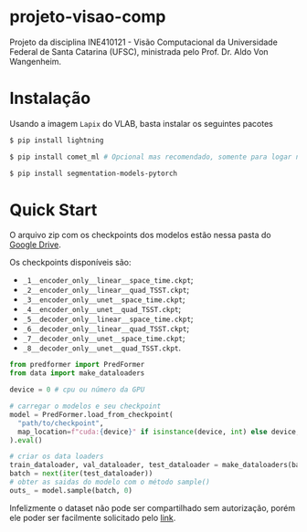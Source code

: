 # projeto-visao-comp

Projeto da disciplina INE410121 - Visão Computacional da Universidade Federal de Santa Catarina (UFSC), ministrada pelo Prof. Dr. Aldo Von Wangenheim.

# Instalação 
Usando a imagem `Lapix` do VLAB, basta instalar os seguintes pacotes
```bash
$ pip install lightning
````
```bash
$ pip install comet_ml # Opcional mas recomendado, somente para logar no CometML 
````
```bash
$ pip install segmentation-models-pytorch 
````

# Quick Start
O arquivo zip com os checkpoints dos modelos estão nessa pasta do [Google Drive](https://drive.google.com/drive/u/0/folders/1saedI3hfRcQFbUau3NcWbm0HQIZR6sr0).

Os checkpoints disponíveis são:
- `_1__encoder_only__linear__space_time.ckpt`;
- `_2__encoder_only__linear__quad_TSST.ckpt`;
- `_3__encoder_only__unet__space_time.ckpt`;
- `_4__encoder_only__unet__quad_TSST.ckpt`;
- `_5__decoder_only__linear__space_time.ckpt`;
- `_6__decoder_only__linear__quad_TSST.ckpt`;
- `_7__decoder_only__unet__space_time.ckpt`;
- `_8__decoder_only__unet__quad_TSST.ckpt`.

```python
from predformer import PredFormer
from data import make_dataloaders

device = 0 # cpu ou número da GPU

# carregar o modelos e seu checkpoint
model = PredFormer.load_from_checkpoint(
  "path/to/checkpoint",
  map_location=f"cuda:{device}" if isinstance(device, int) else device,
).eval()

# criar os data loaders
train_dataloader, val_dataloader, test_dataloader = make_dataloaders(batch_size=16)
batch = next(iter(test_dataloader))
# obter as saidas do modelo com o método sample()
outs_ = model.sample(batch, 0)
```

Infelizmente o dataset não pode ser compartilhado sem autorização, porém ele poder ser facilmente solicitado pelo [link](https://sirta.ipsl.fr/data-request/).
